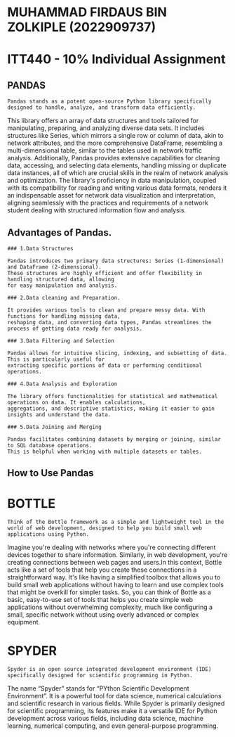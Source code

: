 # MUHAMMAD FIRDAUS BIN ZOLKIPLE (2022909737)
 

# ITT440 - 10% Individual Assignment


## PANDAS
	Pandas stands as a potent open-source Python library specifically designed to handle, analyze, and transform data efficiently. 
This library offers an array of data structures and tools tailored for manipulating, preparing, and analyzing diverse data sets. 
It includes structures like Series, which mirrors a single row or column of data, akin to network attributes, and the more comprehensive DataFrame, 
resembling a multi-dimensional table, similar to the tables used in network traffic analysis. Additionally, Pandas provides extensive capabilities for cleaning data, 
accessing, and selecting data elements, handling missing or duplicate data instances, all of which are crucial skills in the realm of network analysis and optimization. 
The library's proficiency in data manipulation, coupled with its compatibility for reading and writing various data formats, renders it an indispensable asset for network data visualization and interpretation,
aligning seamlessly with the practices and requirements of a network student dealing with structured information flow and analysis.

## Advantages of Pandas.
	
	### 1.Data Structures
	
	Pandas introduces two primary data structures: Series (1-dimensional) and DataFrame (2-dimensional). 
	These structures are highly efficient and offer flexibility in handling structured data, allowing 
	for easy manipulation and analysis.

	### 2.Data cleaning and Preparation.
	
	It provides various tools to clean and prepare messy data. With functions for handling missing data,
	reshaping data, and converting data types, Pandas streamlines the process of getting data ready for analysis.
	
	### 3.Data Filtering and Selection
	
	Pandas allows for intuitive slicing, indexing, and subsetting of data. This is particularly useful for
	extracting specific portions of data or performing conditional operations.

	### 4.Data Analysis and Exploration
	
	The library offers functionalities for statistical and mathematical operations on data. It enables calculations,
	aggregations, and descriptive statistics, making it easier to gain insights and understand the data.

	### 5.Data Joining and Merging
	
	Pandas facilitates combining datasets by merging or joining, similar to SQL database operations.
	This is helpful when working with multiple datasets or tables.

	

## How to Use Pandas


# BOTTLE
	Think of the Bottle framework as a simple and lightweight tool in the world of web development, designed to help you build small web applications using Python.
Imagine you're dealing with networks where you're connecting different devices together to share information. 
Similarly, in web development, you're creating connections between web pages and users.In this context, Bottle acts like a set of tools that help you create these connections in a straightforward way. 
It's like having a simplified toolbox that allows you to build small web applications without having to learn and use complex tools that might be overkill for simpler tasks.
So, you can think of Bottle as a basic, easy-to-use set of tools that helps you create simple web applications without overwhelming complexity,
much like configuring a small, specific network without using overly advanced or complex equipment.





# SPYDER
	Spyder is an open source integrated development environment (IDE) specifically designed for scientific programming in Python. 
The name “Spyder” stands for “PYthon Scientific Development Environment”. It is a powerful tool for data science, 
numerical calculations and scientific research in various fields. While Spyder is primarily designed for scientific programming,
its features make it a versatile IDE for Python development across various fields, including data science, machine learning, 
numerical computing, and even general-purpose programming.

